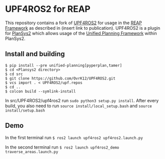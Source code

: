 # UPF4ROS2 for REAP

This repository contains a fork of [UPF4ROS2](https://github.com/PlanSys2/UPF4ROS2) for usage in the [REAP Framework](https://github.com/UniBwM-IFS-AILab/REAP) as described in (insert link to publication). UPF4ROS2 is a plugin for [PlanSys2](https://plansys2.github.io/) which allows usage of the [Unified Planning Framework](https://github.com/aiplan4eu/unified-planning) within PlanSys2.

## Install and building

```
$ pip install --pre unified-planning[pyperplan,tamer]
$ cd <Plansys2 directory>
$ cd src
$ git clone https://github.com/OvrK12/UPF4ROS2.git
$ vcs import . < UPF4ROS2/upf.repos
$ cd ..
$ colcon build --symlink-install
```
In src/UPF4ROS2/upf4ros2 run `sudo python3 setup.py install`. After every build, you also need to run `source install/local_setup.bash` and `source install/setup.bash`
## Demo
In the first terminal run
`$ ros2 launch upf4ros2 upf4ros2.launch.py`

In the second terminal run
`$ ros2 launch upf4ros2_demo traverse_areas.launch.py`

